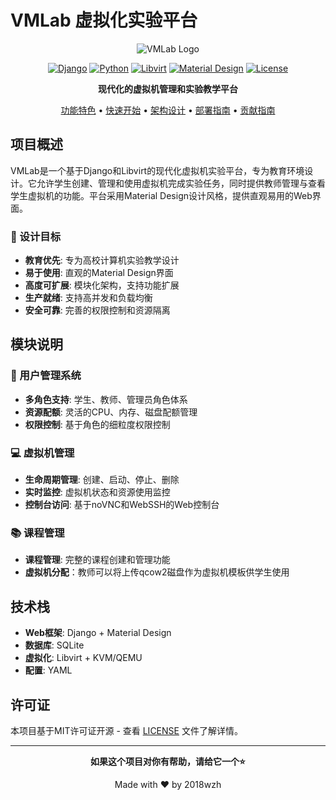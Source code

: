 # VMLab 虚拟化实验平台

<div align="center">

![VMLab Logo](https://img.shields.io/badge/VMLab-虚拟化实验平台-blue?style=for-the-badge)

[![Django](https://img.shields.io/badge/Django-5.2.4-green.svg)](https://www.djangoproject.com/)
[![Python](https://img.shields.io/badge/Python-3.10+-blue.svg)](https://www.python.org/)
[![Libvirt](https://img.shields.io/badge/Libvirt-KVM/QEMU-red.svg)](https://libvirt.org/)
[![Material Design](https://img.shields.io/badge/UI-Material_Design-purple.svg)](https://material.io/)
[![License](https://img.shields.io/badge/License-MIT-yellow.svg)](LICENSE)

**现代化的虚拟机管理和实验教学平台**

[功能特色](#功能特色) • [快速开始](#快速开始) • [架构设计](#架构设计) • [部署指南](#部署指南) • [贡献指南](#贡献指南)

</div>

## 项目概述

VMLab是一个基于Django和Libvirt的现代化虚拟机实验平台，专为教育环境设计。它允许学生创建、管理和使用虚拟机完成实验任务，同时提供教师管理与查看学生虚拟机的功能。平台采用Material Design设计风格，提供直观易用的Web界面。

### 🎯 设计目标

- **教育优先**: 专为高校计算机实验教学设计
- **易于使用**: 直观的Material Design界面
- **高度可扩展**: 模块化架构，支持功能扩展
- **生产就绪**: 支持高并发和负载均衡
- **安全可靠**: 完善的权限控制和资源隔离

## 模块说明

### 👥 用户管理系统
- **多角色支持**: 学生、教师、管理员角色体系
- **资源配额**: 灵活的CPU、内存、磁盘配额管理
- **权限控制**: 基于角色的细粒度权限控制

### 💻 虚拟机管理
- **生命周期管理**: 创建、启动、停止、删除
- **实时监控**: 虚拟机状态和资源使用监控
- **控制台访问**: 基于noVNC和WebSSH的Web控制台

### 📚 课程管理
- **课程管理**: 完整的课程创建和管理功能
- **虚拟机分配**：教师可以将上传qcow2磁盘作为虚拟机模板供学生使用

## 技术栈
- **Web框架**: Django + Material Design
- **数据库**: SQLite
- **虚拟化**: Libvirt + KVM/QEMU
- **配置**: YAML

## 许可证

本项目基于MIT许可证开源 - 查看 [LICENSE](LICENSE) 文件了解详情。

---

<div align="center">

**如果这个项目对你有帮助，请给它一个⭐️**

Made with ❤️ by 2018wzh

</div>